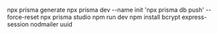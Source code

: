 npx prisma generate
npx prisma dev --name init
'npx prisma db push' --force-reset
npx prisma studio
npm run dev
npm install bcrypt express-session nodmailer uuid